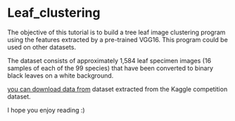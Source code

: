 # Leaf_clustering

The objective of this tutorial is to build a tree leaf image clustering program using the features extracted by a pre-trained VGG16. This program could be used on other datasets.

The dataset consists of approximately 1,584 leaf specimen images (16 samples of each of the 99 species) that have been converted to binary black leaves on a white background.

[you can download data from](https://drive.google.com/file/d/1EjgZuxsygLlaZmmAxqHrjY4nyp8T9Odh/view?usp=sharing)
dataset extracted from the Kaggle competition <leaf classification> dataset.

I hope you enjoy reading :)
